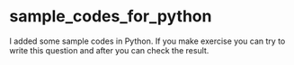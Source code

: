 # sample_codes_for_python
I added some sample codes in Python. If you make exercise you can try to write this question and after you can check the result.
